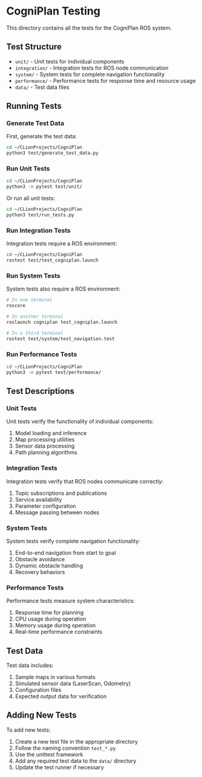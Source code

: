 # CogniPlan Testing

This directory contains all the tests for the CogniPlan ROS system.

## Test Structure

- `unit/` - Unit tests for individual components
- `integration/` - Integration tests for ROS node communication
- `system/` - System tests for complete navigation functionality
- `performance/` - Performance tests for response time and resource usage
- `data/` - Test data files

## Running Tests

### Generate Test Data

First, generate the test data:

```bash
cd ~/CLionProjects/CogniPlan
python3 test/generate_test_data.py
```

### Run Unit Tests

```bash
cd ~/CLionProjects/CogniPlan
python3 -m pytest test/unit/
```

Or run all unit tests:

```bash
cd ~/CLionProjects/CogniPlan
python3 test/run_tests.py
```

### Run Integration Tests

Integration tests require a ROS environment:

```bash
cd ~/CLionProjects/CogniPlan
rostest test/test_cogniplan.launch
```

### Run System Tests

System tests also require a ROS environment:

```bash
# In one terminal
roscore

# In another terminal
roslaunch cogniplan test_cogniplan.launch

# In a third terminal
rostest test/system/test_navigation.test
```

### Run Performance Tests

```bash
cd ~/CLionProjects/CogniPlan
python3 -m pytest test/performance/
```

## Test Descriptions

### Unit Tests

Unit tests verify the functionality of individual components:

1. Model loading and inference
2. Map processing utilities
3. Sensor data processing
4. Path planning algorithms

### Integration Tests

Integration tests verify that ROS nodes communicate correctly:

1. Topic subscriptions and publications
2. Service availability
3. Parameter configuration
4. Message passing between nodes

### System Tests

System tests verify complete navigation functionality:

1. End-to-end navigation from start to goal
2. Obstacle avoidance
3. Dynamic obstacle handling
4. Recovery behaviors

### Performance Tests

Performance tests measure system characteristics:

1. Response time for planning
2. CPU usage during operation
3. Memory usage during operation
4. Real-time performance constraints

## Test Data

Test data includes:

1. Sample maps in various formats
2. Simulated sensor data (LaserScan, Odometry)
3. Configuration files
4. Expected output data for verification

## Adding New Tests

To add new tests:

1. Create a new test file in the appropriate directory
2. Follow the naming convention `test_*.py`
3. Use the unittest framework
4. Add any required test data to the `data/` directory
5. Update the test runner if necessary